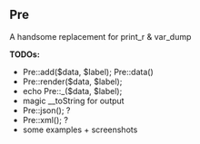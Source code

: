 ## Pre
A handsome replacement for print\_r & var\_dump

**TODOs:**

- Pre::add($data, $label); Pre::data()
- Pre::render($data, $label);
- echo Pre::_($data, $label);
- magic __toString for output
- Pre::json(); ?
- Pre::xml(); ?
- some examples + screenshots

